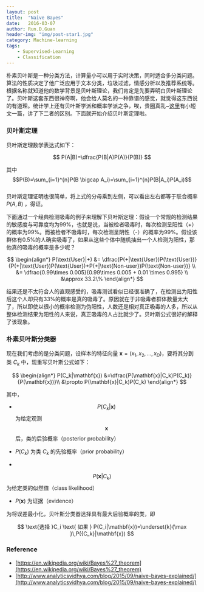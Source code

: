 ```yaml
---
layout: post
title:  "Naive Bayes"
date:   2016-03-07
author: Run.D.Guan
header-img: "img/post-star1.jpg"
category: Machine-learning
tags:
    - Supervised-Learning
    - Classification
---
```


朴素贝叶斯是一种分类方法，计算量小可以用于实时决策，同时适合多分类问题。算法的性质决定了他广泛应用于文本分类，垃圾过滤，情感分析以及推荐系统等。根据名称就知道他的数学背景是贝叶斯理论，我们肯定是先要弄明白贝叶斯理论了。贝叶斯这套东西很神奇啊，他会给人莫名的一种靠谱的感觉，就觉得这东西说的有道理。统计学上还有贝叶斯学派和概率学派之争，唉，贵圈真乱~[这里](http://mp.weixin.qq.com/s?__biz=MzAxMzU5MTQ5MA==&mid=207004374&idx=1&sn=91f6220fb70ba87ba267d6d0a1fd8855#rd)有小短文一篇，讲了下二者的区别。下面就开始介绍贝叶斯定理啦。

### 贝叶斯定理
贝叶斯定理数学表达式如下：

$$
    P(A|B)=\dfrac{P(B|A)P(A)}{P(B)}
$$

其中
 $$P(B)=\sum_{i=1}^{n}P(B \bigcap A_i)=\sum_{i=1}^{n}P(B|A_i)P(A_i)$$
 <br>贝叶斯定理证明也很简单，将上式的分母乘到左侧，可以看出左右都等于联合概率 $P(A,B)$ ，得证。

下面通过一个经典检测吸毒的例子来理解下贝叶斯定理：假设一个常规的检测结果的敏感度与可靠度均为99%，也就是说，当被检者吸毒时，每次检测呈阳性（+）的概率为99%。而被检者不吸毒时，每次检测呈阴性（-）的概率为99%。假设该群体有0.5%的人确实吸毒了，如果从这些个体中随机抽出一个人检测为阳性，那他真的吸毒的概率是多少呢？

$$
\begin{align*}
    P(\text{User}|+) &= \dfrac{P(+|\text{User})P(\text{User})}{P(+|\text{User})P(\text{User})+P(+|\text{Non-user})P(\text{Non-user})} \\
    &= \dfrac{0.99\times 0.005}{0.99\times 0.005 + 0.01 \times 0.995} \\
    &\approx 33.2\%
\end{align*}
$$

结果还是不太符合人的直观感受的，吸毒测试看似已经很准确了，在检测出为阳性后这个人却只有33%的概率是真的吸毒了。原因就在于非吸毒者群体数量太大了，所以即使以很小的概率检测为伪阳性，人数还是相对真正吸毒的人多，所以从整体检测结果为阳性的人来说，真正吸毒的人占比就少了。贝叶斯公式很好的解释了该现象。

### 朴素贝叶斯分类器
现在我们考虑的是分类问题，设样本的特征向量 $\mathbf{x}=(x_1, x_2, \ldots, x_D)$，要将其分到类 $C_k$ 中，现重写贝叶斯公式如下：

$$
\begin{align*}
P(C_k|\mathbf{x}) &=\dfrac{P(\mathbf{x}|C_k)P(C_k)}{P(\mathbf{x})}\\
&\propto P(\mathbf{x}|C_k)P(C_k)
\end{align*}
$$

其中，

*  $$P(C_{k} | \mathbf{x})$$
为给定观测
$$\mathbf{x}$$
后，类的后验概率（posterior probability）
* $P(C_k)$ 为类 $C_k$ 的先验概率（prior probability）

*
$$P(\mathbf{x}|C_{k})$$
为给定类的似然值（class likelihood）
* $P(\mathbf{x})$ 为证据（evidence）

为将误差最小化，贝叶斯分类器选择具有最大后验概率的类，即

$$
\text{选择 }C_i \text{ 如果 } P(C_i|\mathbf{x})=\underset{k}{\max }\,P({C_k}|\mathbf{x})
$$


### Reference

* [https://en.wikipedia.org/wiki/Bayes%27_theorem](https://en.wikipedia.org/wiki/Bayes%27_theorem)
* [http://www.analyticsvidhya.com/blog/2015/09/naive-bayes-explained/](http://www.analyticsvidhya.com/blog/2015/09/naive-bayes-explained/)
